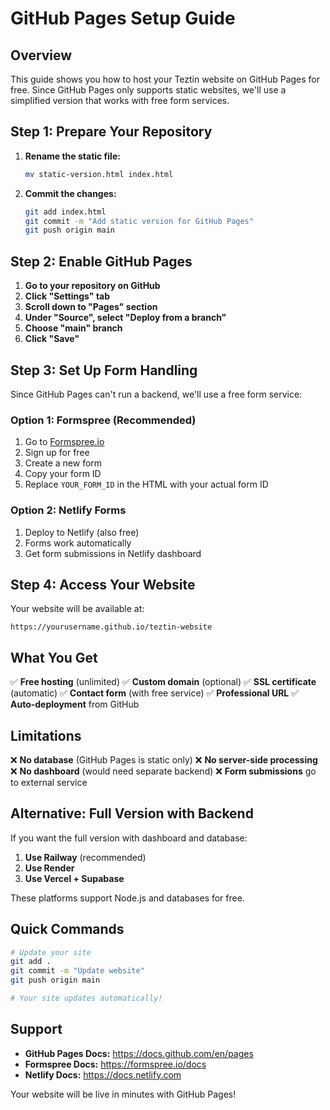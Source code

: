 # GitHub Pages Setup Guide

## Overview
This guide shows you how to host your Teztin website on GitHub Pages for free. Since GitHub Pages only supports static websites, we'll use a simplified version that works with free form services.

## Step 1: Prepare Your Repository

1. **Rename the static file:**
   ```bash
   mv static-version.html index.html
   ```

2. **Commit the changes:**
   ```bash
   git add index.html
   git commit -m "Add static version for GitHub Pages"
   git push origin main
   ```

## Step 2: Enable GitHub Pages

1. **Go to your repository on GitHub**
2. **Click "Settings" tab**
3. **Scroll down to "Pages" section**
4. **Under "Source", select "Deploy from a branch"**
5. **Choose "main" branch**
6. **Click "Save"**

## Step 3: Set Up Form Handling

Since GitHub Pages can't run a backend, we'll use a free form service:

### Option 1: Formspree (Recommended)
1. Go to [Formspree.io](https://formspree.io)
2. Sign up for free
3. Create a new form
4. Copy your form ID
5. Replace `YOUR_FORM_ID` in the HTML with your actual form ID

### Option 2: Netlify Forms
1. Deploy to Netlify (also free)
2. Forms work automatically
3. Get form submissions in Netlify dashboard

## Step 4: Access Your Website

Your website will be available at:
```
https://yourusername.github.io/teztin-website
```

## What You Get

✅ **Free hosting** (unlimited)
✅ **Custom domain** (optional)
✅ **SSL certificate** (automatic)
✅ **Contact form** (with free service)
✅ **Professional URL**
✅ **Auto-deployment** from GitHub

## Limitations

❌ **No database** (GitHub Pages is static only)
❌ **No server-side processing**
❌ **No dashboard** (would need separate backend)
❌ **Form submissions** go to external service

## Alternative: Full Version with Backend

If you want the full version with dashboard and database:

1. **Use Railway** (recommended)
2. **Use Render**
3. **Use Vercel + Supabase**

These platforms support Node.js and databases for free.

## Quick Commands

```bash
# Update your site
git add .
git commit -m "Update website"
git push origin main

# Your site updates automatically!
```

## Support

- **GitHub Pages Docs:** https://docs.github.com/en/pages
- **Formspree Docs:** https://formspree.io/docs
- **Netlify Docs:** https://docs.netlify.com

Your website will be live in minutes with GitHub Pages! 